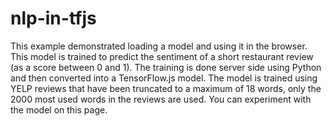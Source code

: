 # nlp-in-tfjs
  This example demonstrated loading a model and using it in the browser. This model is trained to predict the sentiment of a short restaurant review (as a score between 0 and 1). The training is done server side using Python and then converted into a TensorFlow.js model. The model is trained using YELP reviews that have been truncated to a maximum of 18 words, only the 2000 most used words in the reviews are used. You can experiment with the model on this page.
